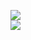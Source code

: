 [![](https://img.shields.io/badge/Made%20With-Github%20Spray-lightgrey.svg?style=for-the-badge&logo=github)](https://github.com/Annihil/github-spray#11513)  
[![](https://i.imgur.com/2DrTn0Z.gif)](https://github.com/Annihil/github-spray)